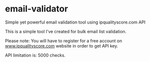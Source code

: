 # email-validator
Simple yet powerful email validation tool using ipqualityscore.com API

This is a simple tool I've created for bulk email list validation.

Please note: You will have to register for a free account on www.ipqualityscore.com website in order to get API key.

API limitation is: 5000 checks.

